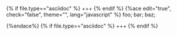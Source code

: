 {% if file.type=="asciidoc" %}
+++
{% endif %}
{%ace edit="true", check="false", theme="", lang="javascript" %}
foo;
bar;
baz;

{%endace%}
{% if file.type=="asciidoc" %}
+++
{% endif %}
